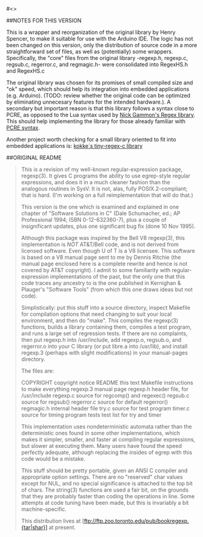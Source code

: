 #<<WORK IN PROGRESS>>

##NOTES FOR THIS VERSION

This is a wrapper and reorganization of the original library by Henry Spencer, to
make it suitable for use with the Arduino IDE. The logic has not been changed
on this version, only the distribution of source code in a more straightforward
set of files, as well as (potentially) some wrappers. Specifically, the "core" files
from the original library -regexp.h, regexp.c, regsub.c, regerror.c, and regmagic.h-
were consolidated into RegexHS.h and RegexHS.c

The original library was chosen for its promises of small compiled size and "ok"
speed, which should help its integration into embedded applications (e.g. Arduino).
(TODO: review whether the original code can be optimized by eliminating unnecesary
features for the intended hardware.). A secondary but important reason is that 
this library follows a syntax close to PCRE, as opposed to the Lua syntax used by
[Nick Gammon's Regex library](https://github.com/nickgammon/Regexp). This should 
help implementing the library for those already familiar with 
[PCRE syntax](https://www.pcre.org/original/doc/html/pcre.html).


Another project worth checking for a small library oriented to fit into embedded
applications is: [kokke´s tiny-regex-c library](https://github.com/kokke/tiny-regex-c)


##ORIGINAL README

>This is a revision of my well-known regular-expression package, regexp(3).
>It gives C programs the ability to use egrep-style regular expressions, and
>does it in a much cleaner fashion than the analogous routines in SysV.
>It is not, alas, fully POSIX.2-compliant; that is hard.  (I'm working on
>a full reimplementation that will do that.)
>
>This version is the one which is examined and explained in one chapter of
>"Software Solutions in C" (Dale Schumacher, ed.; AP Professional 1994;
>ISBN 0-12-632360-7), plus a couple of insignificant updates, plus one
>significant bug fix (done 10 Nov 1995).
>
>Although this package was inspired by the Bell V8 regexp(3), this
>implementation is *NOT* AT&T/Bell code, and is not derived from licensed
>software.  Even though U of T is a V8 licensee.  This software is based on
>a V8 manual page sent to me by Dennis Ritchie (the manual page enclosed
>here is a complete rewrite and hence is not covered by AT&T copyright).
>I admit to some familiarity with regular-expression implementations of
>the past, but the only one that this code traces any ancestry to is the
>one published in Kernighan & Plauger's "Software Tools" (from which
>this one draws ideas but not code).
>
>Simplistically:  put this stuff into a source directory, inspect Makefile
>for compilation options that need changing to suit your local environment,
>and then do "make".  This compiles the regexp(3) functions, builds a
>library containing them, compiles a test program, and runs a large set of
>regression tests.  If there are no complaints, then put regexp.h into
>/usr/include, add regexp.o, regsub.o, and regerror.o into your C library
>(or put libre.a into /usr/lib), and install regexp.3 (perhaps with slight
>modifications) in your manual-pages directory. 
>
>The files are:
>
>COPYRIGHT	copyright notice
>README		this text
>Makefile	instructions to make everything
>regexp.3	manual page
>regexp.h	header file, for /usr/include
>regexp.c	source for regcomp() and regexec()
>regsub.c	source for regsub()
>regerror.c	source for default regerror()
>regmagic.h	internal header file
>try.c		source for test program
>timer.c		source for timing program
>tests		test list for try and timer
>
>This implementation uses nondeterministic automata rather than the
>deterministic ones found in some other implementations, which makes it
>simpler, smaller, and faster at compiling regular expressions, but slower
>at executing them.  Many users have found the speed perfectly adequate,
>although replacing the insides of egrep with this code would be a mistake.
>
>This stuff should be pretty portable, given an ANSI C compiler and
>appropriate option settings.  There are no "reserved" char values except for
>NUL, and no special significance is attached to the top bit of chars.
>The string(3) functions are used a fair bit, on the grounds that they are
>probably faster than coding the operations in line.  Some attempts at code
>tuning have been made, but this is invariably a bit machine-specific.
>
>This distribution lives at [ftp://ftp.zoo.toronto.edu/pub/bookregexp.{tar|shar}]
>at present.
>